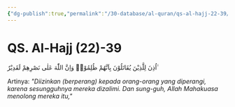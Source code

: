 ```yaml
---
{"dg-publish":true,"permalink":"/30-database/al-quran/qs-al-hajj-22-39/"}
---
```



# QS. Al-Hajj (22)-39
اُذِنَ لِلَّذِيْنَ يُقَاتَلُوْنَ بِاَنَّهُمْ ظُلِمُوْاۗ وَاِنَّ اللّٰهَ عَلٰى نَصْرِهِمْ لَقَدِيْرٌ ۙ

Artinya: *"Diizinkan (berperang) kepada orang-orang yang diperangi, karena sesungguhnya mereka dizalimi. Dan sung-guh, Allah Mahakuasa menolong mereka itu,"*
